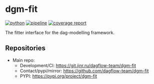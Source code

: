 # dgm-fit

[![python](https://img.shields.io/badge/python-3.11-purple.svg)](https://www.python.org/)
[![pipeline](https://git.jinr.ru/dagflow-team/dgm-fit/badges/master/pipeline.svg)](https://git.jinr.ru/dagflow-team/dgm-fit/commits/master)
[![coverage report](https://git.jinr.ru/dagflow-team/dgm-fit/badges/master/coverage.svg)](https://git.jinr.ru/dagflow-team/dgm-fit/-/commits/master)

The fitter interface for the dag-modelling framework.

## Repositories

- Main repo:
  - Development/CI: https://git.jinr.ru/dagflow-team/dgm-fit
  - Contact/pypi/mirror: https://github.com/dagflow-team/dgm-fit
  - PYPI: https://pypi.org/project/dgm-fit
